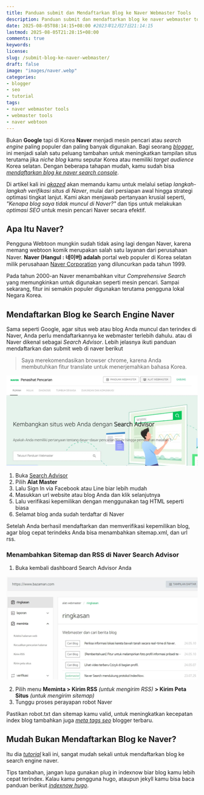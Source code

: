 ```yaml
---
title: Panduan submit dan Mendaftarkan Blog ke Naver Webmaster Tools
description: Panduan submit dan mendaftarkan blog ke naver webmaster tools untuk meningkatkan hasil pencarian di korea menggunakan naver webtoon, serta agar blog terdaftar di naver
date: 2025-08-05T08:14:15+08:00 #2023年12月27日21:14:15
lastmod: 2025-08-05T21:28:15+08:00 
comments: true
keywords: 
license: 
slug: /submit-blog-ke-naver-webmaster/
draft: false 
image: "images/naver.webp"
categories:
- blogger
- seo
- tutorial
tags:
- naver webmaster tools
- webmaster tools
- naver webtoon
---
```


Bukan **Google** tapi di Korea **Naver** menjadi mesin pencari atau *search engine* paling populer dan paling banyak digunakan. Bagi seorang *[blogger](/categories/blogger/)*, ini menjadi salah satu peluang tambahan untuk meningkatkan tampilan situs terutama jika *niche blog* kamu seputar Korea atau memiliki *target audience* Korea selatan. Dengan beberapa tahapan mudah, kamu sudah bisa *[mendaftarkan blog ke naver search console](/submit-blog-ke-naver-webmaster/)*. 

Di artikel kali ini *[akazed](/)* akan memandu kamu untuk melalui setiap *langkah-langkah verifikasi situs di Naver*, mulai dari persiapan awal hingga strategi optimasi tingkat lanjut. Kami akan menjawab pertanyaan krusial seperti, *"Kenapa blog saya tidak muncul di Naver?"* dan tips untuk melakukan *optimasi SEO* untuk mesin pencari Naver secara efektif.

## Apa Itu Naver?

Pengguna Webtoon mungkin sudah tidak asing lagi dengan Naver, karena memang webtoon komik merupakan salah satu layanan dari perusahaan Naver. **Naver (Hangul : 네이버) adalah** portal web populer di Korea selatan milik perusahaan [Naver Corporation](https://www.navercorp.com/) yang diluncurkan pada tahun 1999.

Pada tahun 2000-an Naver menambahkan vitur _Comprehensive Search_ yang memungkinkan untuk digunakan seperti mesin pencari. Sampai sekarang, fitur ini semakin populer digunakan terutama pengguna lokal Negara Korea.

## Mendaftarkan Blog ke Search Engine Naver

Sama seperti Google, agar situs web atau blog Anda muncul dan terindex di Naver, Anda perlu mendaftarkannya ke webmaster terlebih dahulu. atau di Naver dikenal sebagai _Search Advisor_. Lebih jelasnya ikuti panduan mendaftarkan dan submit web di naver berikut

>Saya merekomendasikan browser chrome, karena Anda membutuhkan fitur translate untuk menerjemahkan bahasa Korea.

![cara daftar blog ke naver](images/w1.webp)
1. Buka [Search Advisor](https://searchadvisor.naver.com/)
2. Pilih **Alat Master**
3. Lalu Sign In via Facebook atau Line biar lebih mudah
4. Masukkan url website atau blog Anda dan klik selanjutnya
5. Lalu verifikasi kepemilikan dengan menggunakan tag HTML seperti biasa
6. Selamat blog anda sudah terdaftar di Naver

Setelah Anda berhasil mendaftarkan dan memverifikasi kepemilikan blog, agar blog cepat terindeks Anda bisa menambahkan sitemap.xml, dan url rss.

### Menambahkan Sitemap dan RSS di Naver Search Advisor

1. Buka kembali dashboard Search Advisor Anda

![cara mengirim sitemap di naver](images/w2.webp)

2. Pilih menu **Meminta > Kirim RSS** _(untuk mengirim RSS)_ **\> Kirim Peta Situs** _(untuk mengirim sitemap)_
3. Tunggu proses perayapan robot Naver

Pastikan robot.txt dan sitemap kamu valid, untuk meningkatkan kecepatan index blog tambahkan juga *[meta tags seo](/meta-tag-seo-blogger-terbaru/)* blogger terbaru.
## Mudah Bukan Mendaftarkan Blog ke Naver?

Itu dia *[tutorial](/categories/tutorial/)* kali ini, sangat mudah sekali untuk mendaftarkan blog ke search engine naver.

Tips tambahan, jangan lupa gunakan plug in indexnow biar blog kamu lebih cepat terindex. Kalau kamu pengguna hugo, ataupun jekyll kamu bisa baca panduan berikut *[indexnow hugo](/panduan-integrasi-indexnow-hugo/)*. 